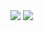 <img src="https://komarev.com/ghpvc/?username=lareithen&label=Profile%20views&color=0e75b6&style=flat"/>
<img src="https://skillicons.dev/icons?i=vscode,python,flask,html,css,mongodb,bootstrap,md,discord"/>
